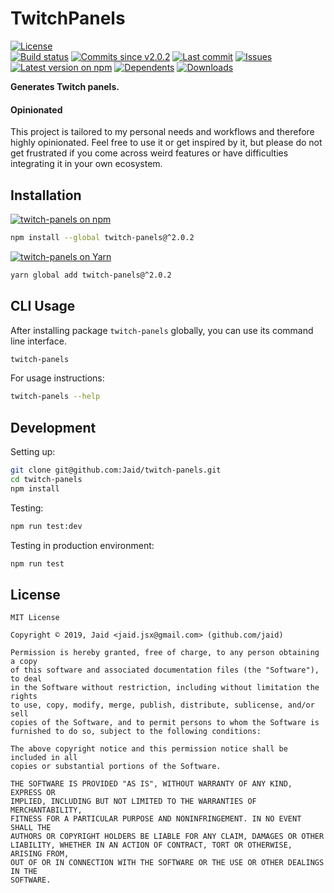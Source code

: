 # TwitchPanels


<a href="https://raw.githubusercontent.com/Jaid/twitch-panels/master/license.txt"><img src="https://img.shields.io/github/license/Jaid/twitch-panels?style=flat-square" alt="License"/></a>  
<a href="https://actions-badge.atrox.dev/Jaid/twitch-panels/goto"><img src="https://img.shields.io/endpoint.svg?style=flat-square&url=https%3A%2F%2Factions-badge.atrox.dev%2FJaid%2Ftwitch-panels%2Fbadge" alt="Build status"/></a> <a href="https://github.com/Jaid/twitch-panels/commits"><img src="https://img.shields.io/github/commits-since/Jaid/twitch-panels/v2.0.2?style=flat-square&logo=github" alt="Commits since v2.0.2"/></a> <a href="https://github.com/Jaid/twitch-panels/commits"><img src="https://img.shields.io/github/last-commit/Jaid/twitch-panels?style=flat-square&logo=github" alt="Last commit"/></a> <a href="https://github.com/Jaid/twitch-panels/issues"><img src="https://img.shields.io/github/issues/Jaid/twitch-panels?style=flat-square&logo=github" alt="Issues"/></a>  
<a href="https://npmjs.com/package/twitch-panels"><img src="https://img.shields.io/npm/v/twitch-panels?style=flat-square&logo=npm&label=latest%20version" alt="Latest version on npm"/></a> <a href="https://github.com/Jaid/twitch-panels/network/dependents"><img src="https://img.shields.io/librariesio/dependents/npm/twitch-panels?style=flat-square&logo=npm" alt="Dependents"/></a> <a href="https://npmjs.com/package/twitch-panels"><img src="https://img.shields.io/npm/dm/twitch-panels?style=flat-square&logo=npm" alt="Downloads"/></a>

**Generates Twitch panels.**

#### Opinionated

This project is tailored to my personal needs and workflows and therefore highly opinionated. Feel free to use it or get inspired by it, but please do not get frustrated if you come across weird features or have difficulties integrating it in your own ecosystem.














## Installation
<a href="https://npmjs.com/package/twitch-panels"><img src="https://img.shields.io/badge/npm-twitch--panels-C23039?style=flat-square&logo=npm" alt="twitch-panels on npm"/></a>
```bash
npm install --global twitch-panels@^2.0.2
```
<a href="https://yarnpkg.com/package/twitch-panels"><img src="https://img.shields.io/badge/Yarn-twitch--panels-2F8CB7?style=flat-square&logo=yarn&logoColor=white" alt="twitch-panels on Yarn"/></a>
```bash
yarn global add twitch-panels@^2.0.2
```




## CLI Usage
After installing package `twitch-panels` globally, you can use its command line interface.
```bash
twitch-panels
```
For usage instructions:
```bash
twitch-panels --help
```




## Development



Setting up:
```bash
git clone git@github.com:Jaid/twitch-panels.git
cd twitch-panels
npm install
```
Testing:
```bash
npm run test:dev
```
Testing in production environment:
```bash
npm run test
```


## License
```text
MIT License

Copyright © 2019, Jaid <jaid.jsx@gmail.com> (github.com/jaid)

Permission is hereby granted, free of charge, to any person obtaining a copy
of this software and associated documentation files (the "Software"), to deal
in the Software without restriction, including without limitation the rights
to use, copy, modify, merge, publish, distribute, sublicense, and/or sell
copies of the Software, and to permit persons to whom the Software is
furnished to do so, subject to the following conditions:

The above copyright notice and this permission notice shall be included in all
copies or substantial portions of the Software.

THE SOFTWARE IS PROVIDED "AS IS", WITHOUT WARRANTY OF ANY KIND, EXPRESS OR
IMPLIED, INCLUDING BUT NOT LIMITED TO THE WARRANTIES OF MERCHANTABILITY,
FITNESS FOR A PARTICULAR PURPOSE AND NONINFRINGEMENT. IN NO EVENT SHALL THE
AUTHORS OR COPYRIGHT HOLDERS BE LIABLE FOR ANY CLAIM, DAMAGES OR OTHER
LIABILITY, WHETHER IN AN ACTION OF CONTRACT, TORT OR OTHERWISE, ARISING FROM,
OUT OF OR IN CONNECTION WITH THE SOFTWARE OR THE USE OR OTHER DEALINGS IN THE
SOFTWARE.
```

